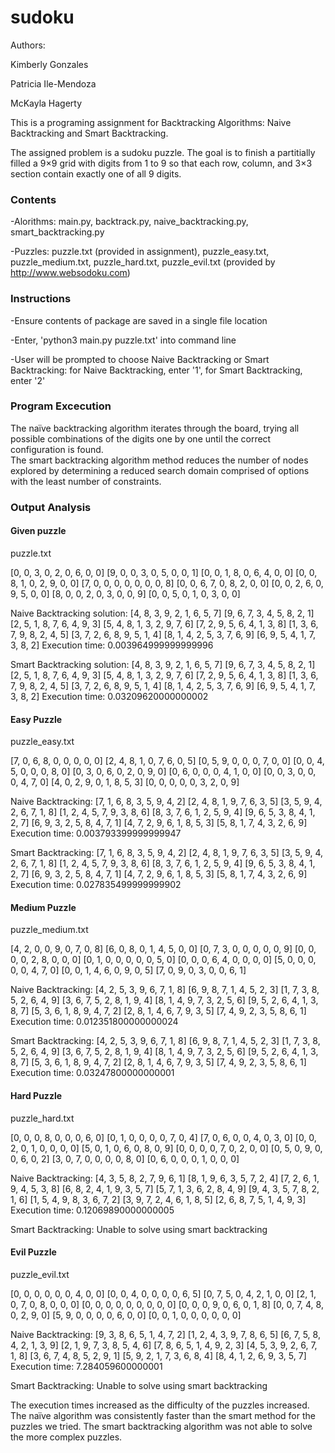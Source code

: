 # sudoku
Authors: 

Kimberly Gonzales 

Patricia Ile-Mendoza

McKayla Hagerty

This is a programing assignment for Backtracking Algorithms: Naive Backtracking and Smart Backtracking.

The assigned problem is a sudoku puzzle. The goal is to finish a partitially filled a 9×9 grid with digits from 1 to 9 so that each row, column, and 3×3 section contain exactly one of all 9 digits.

### Contents ###

-Alorithms: main.py, backtrack.py, naive_backtracking.py, smart_backtracking.py

-Puzzles: puzzle.txt (provided in assignment), puzzle_easy.txt, puzzle_medium.txt, puzzle_hard.txt, puzzle_evil.txt (provided by http://www.websodoku.com)

### Instructions ###
-Ensure contents of package are saved in a single file location 

-Enter, 'python3 main.py puzzle.txt' into command line 

-User will be prompted to choose Naive Backtracking or Smart Backtracking: for Naive Backtracking, enter '1', for Smart Backtracking, enter '2'

### Program Excecution ###

The naïve backtracking algorithm iterates through the board, trying all possible combinations of the digits one by one until the correct configuration is found.  
The smart backtracking algorithm method reduces the number of nodes explored by determining a reduced search domain comprised of options with the least number of constraints.

### Output Analysis ###

#### Given puzzle ####

puzzle.txt

[0, 0, 3, 0, 2, 0, 6, 0, 0]
[9, 0, 0, 3, 0, 5, 0, 0, 1]
[0, 0, 1, 8, 0, 6, 4, 0, 0]
[0, 0, 8, 1, 0, 2, 9, 0, 0]
[7, 0, 0, 0, 0, 0, 0, 0, 8]
[0, 0, 6, 7, 0, 8, 2, 0, 0]
[0, 0, 2, 6, 0, 9, 5, 0, 0]
[8, 0, 0, 2, 0, 3, 0, 0, 9]
[0, 0, 5, 0, 1, 0, 3, 0, 0]

Naive Backtracking solution:
[4, 8, 3, 9, 2, 1, 6, 5, 7]
[9, 6, 7, 3, 4, 5, 8, 2, 1]
[2, 5, 1, 8, 7, 6, 4, 9, 3]
[5, 4, 8, 1, 3, 2, 9, 7, 6]
[7, 2, 9, 5, 6, 4, 1, 3, 8]
[1, 3, 6, 7, 9, 8, 2, 4, 5]
[3, 7, 2, 6, 8, 9, 5, 1, 4]
[8, 1, 4, 2, 5, 3, 7, 6, 9]
[6, 9, 5, 4, 1, 7, 3, 8, 2]
Execution time:  0.003964999999999996

Smart Backtracking solution:
[4, 8, 3, 9, 2, 1, 6, 5, 7]
[9, 6, 7, 3, 4, 5, 8, 2, 1]
[2, 5, 1, 8, 7, 6, 4, 9, 3]
[5, 4, 8, 1, 3, 2, 9, 7, 6]
[7, 2, 9, 5, 6, 4, 1, 3, 8]
[1, 3, 6, 7, 9, 8, 2, 4, 5]
[3, 7, 2, 6, 8, 9, 5, 1, 4]
[8, 1, 4, 2, 5, 3, 7, 6, 9]
[6, 9, 5, 4, 1, 7, 3, 8, 2]
Execution time:  0.03209620000000002

#### Easy Puzzle ####

puzzle_easy.txt 

[7, 0, 6, 8, 0, 0, 0, 0, 0]
[2, 4, 8, 1, 0, 7, 6, 0, 5]
[0, 5, 9, 0, 0, 0, 7, 0, 0]
[0, 0, 4, 5, 0, 0, 0, 8, 0]
[0, 3, 0, 6, 0, 2, 0, 9, 0]
[0, 6, 0, 0, 0, 4, 1, 0, 0]
[0, 0, 3, 0, 0, 0, 4, 7, 0]
[4, 0, 2, 9, 0, 1, 8, 5, 3]
[0, 0, 0, 0, 0, 3, 2, 0, 9]

Naive Backtracking:
[7, 1, 6, 8, 3, 5, 9, 4, 2]
[2, 4, 8, 1, 9, 7, 6, 3, 5]
[3, 5, 9, 4, 2, 6, 7, 1, 8]
[1, 2, 4, 5, 7, 9, 3, 8, 6]
[8, 3, 7, 6, 1, 2, 5, 9, 4]
[9, 6, 5, 3, 8, 4, 1, 2, 7]
[6, 9, 3, 2, 5, 8, 4, 7, 1]
[4, 7, 2, 9, 6, 1, 8, 5, 3]
[5, 8, 1, 7, 4, 3, 2, 6, 9]
Execution time:  0.003793399999999947

Smart Backtracking:
[7, 1, 6, 8, 3, 5, 9, 4, 2]
[2, 4, 8, 1, 9, 7, 6, 3, 5]
[3, 5, 9, 4, 2, 6, 7, 1, 8]
[1, 2, 4, 5, 7, 9, 3, 8, 6]
[8, 3, 7, 6, 1, 2, 5, 9, 4]
[9, 6, 5, 3, 8, 4, 1, 2, 7]
[6, 9, 3, 2, 5, 8, 4, 7, 1]
[4, 7, 2, 9, 6, 1, 8, 5, 3]
[5, 8, 1, 7, 4, 3, 2, 6, 9]
Execution time:  0.027835499999999902

#### Medium Puzzle ####

puzzle_medium.txt 

[4, 2, 0, 0, 9, 0, 7, 0, 8]
[6, 0, 8, 0, 1, 4, 5, 0, 0]
[0, 7, 3, 0, 0, 0, 0, 0, 9]
[0, 0, 0, 0, 2, 8, 0, 0, 0]
[0, 1, 0, 0, 0, 0, 0, 5, 0]
[0, 0, 0, 6, 4, 0, 0, 0, 0]
[5, 0, 0, 0, 0, 0, 4, 7, 0]
[0, 0, 1, 4, 6, 0, 9, 0, 5]
[7, 0, 9, 0, 3, 0, 0, 6, 1]

Naive Backtracking:
[4, 2, 5, 3, 9, 6, 7, 1, 8]
[6, 9, 8, 7, 1, 4, 5, 2, 3]
[1, 7, 3, 8, 5, 2, 6, 4, 9]
[3, 6, 7, 5, 2, 8, 1, 9, 4]
[8, 1, 4, 9, 7, 3, 2, 5, 6]
[9, 5, 2, 6, 4, 1, 3, 8, 7]
[5, 3, 6, 1, 8, 9, 4, 7, 2]
[2, 8, 1, 4, 6, 7, 9, 3, 5]
[7, 4, 9, 2, 3, 5, 8, 6, 1]
Execution time:  0.012351800000000024

Smart Backtracking:
[4, 2, 5, 3, 9, 6, 7, 1, 8]
[6, 9, 8, 7, 1, 4, 5, 2, 3]
[1, 7, 3, 8, 5, 2, 6, 4, 9]
[3, 6, 7, 5, 2, 8, 1, 9, 4]
[8, 1, 4, 9, 7, 3, 2, 5, 6]
[9, 5, 2, 6, 4, 1, 3, 8, 7]
[5, 3, 6, 1, 8, 9, 4, 7, 2]
[2, 8, 1, 4, 6, 7, 9, 3, 5]
[7, 4, 9, 2, 3, 5, 8, 6, 1]
Execution time:  0.03247800000000001

#### Hard Puzzle ####

puzzle_hard.txt 

[0, 0, 0, 8, 0, 0, 0, 6, 0]
[0, 1, 0, 0, 0, 0, 7, 0, 4]
[7, 0, 6, 0, 0, 4, 0, 3, 0]
[0, 0, 2, 0, 1, 0, 0, 0, 0]
[5, 0, 1, 0, 6, 0, 8, 0, 9]
[0, 0, 0, 0, 7, 0, 2, 0, 0]
[0, 5, 0, 9, 0, 0, 6, 0, 2]
[3, 0, 7, 0, 0, 0, 0, 8, 0]
[0, 6, 0, 0, 0, 1, 0, 0, 0]

Naive Backtracking:
[4, 3, 5, 8, 2, 7, 9, 6, 1]
[8, 1, 9, 6, 3, 5, 7, 2, 4]
[7, 2, 6, 1, 9, 4, 5, 3, 8]
[6, 8, 2, 4, 1, 9, 3, 5, 7]
[5, 7, 1, 3, 6, 2, 8, 4, 9]
[9, 4, 3, 5, 7, 8, 2, 1, 6]
[1, 5, 4, 9, 8, 3, 6, 7, 2]
[3, 9, 7, 2, 4, 6, 1, 8, 5]
[2, 6, 8, 7, 5, 1, 4, 9, 3]
Execution time:  0.12069890000000005

Smart Backtracking:
Unable to solve using smart backtracking

#### Evil Puzzle ####

puzzle_evil.txt 

[0, 0, 0, 0, 0, 0, 4, 0, 0]
[0, 0, 4, 0, 0, 0, 0, 6, 5]
[0, 7, 5, 0, 4, 2, 1, 0, 0]
[2, 1, 0, 7, 0, 8, 0, 0, 0]
[0, 0, 0, 0, 0, 0, 0, 0, 0]
[0, 0, 0, 9, 0, 6, 0, 1, 8]
[0, 0, 7, 4, 8, 0, 2, 9, 0]
[5, 9, 0, 0, 0, 0, 6, 0, 0]
[0, 0, 1, 0, 0, 0, 0, 0, 0]

Naive Backtracking:
[9, 3, 8, 6, 5, 1, 4, 7, 2]
[1, 2, 4, 3, 9, 7, 8, 6, 5]
[6, 7, 5, 8, 4, 2, 1, 3, 9]
[2, 1, 9, 7, 3, 8, 5, 4, 6]
[7, 8, 6, 5, 1, 4, 9, 2, 3]
[4, 5, 3, 9, 2, 6, 7, 1, 8]
[3, 6, 7, 4, 8, 5, 2, 9, 1]
[5, 9, 2, 1, 7, 3, 6, 8, 4]
[8, 4, 1, 2, 6, 9, 3, 5, 7]
Execution time:  7.284059600000001

Smart Backtracking:
Unable to solve using smart backtracking

The execution times increased as the difficulty of the puzzles increased. The naïve algorithm was consistently faster than the smart method for the puzzles we tried. The smart backtracking algorithm was not able to solve the more complex puzzles.
